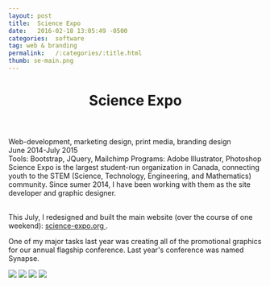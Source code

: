 ```yaml
---
layout: post
title:  Science Expo
date:   2016-02-18 13:05:49 -0500
categories:  software
tag: web & branding
permalink:   /:categories/:title.html
thumb: se-main.png
---
```


<div class="description">
	<header class="post-header">
    <h1 class="post-title" itemprop="name headline">Science Expo</h1>
  </header>
	<div class="details">
		Web-development, marketing design, print media, branding design
		<br>
		June 2014-July 2015
		<br>
		Tools: Bootstrap, JQuery, Mailchimp
		Programs: Adobe Illustrator, Photoshop
		<br>
	</div>
Science Expo is the largest student-run organization in Canada, connecting youth to the STEM (Science, Technology, Engineering, and Mathematics) community. Since sumer 2014, I have been working with them as the site developer and graphic designer. 

<br>This July, I redesigned and built the main website (over the course of one weekend): <a href="http://science-expo.org/" target="_blank"> science-expo.org </a>.




One of my major tasks last year was creating all of the promotional graphics for our annual flagship conference. Last year's conference was named Synapse. 


</div>
<div class="images">
	<img src="{{site.baseurl}}/images/work/se/1.png">
	<img src="{{site.baseurl}}/images/work/se/2.png">
	<img src="{{site.baseurl}}/images/work/se/3.png">
	<img src="{{site.baseurl}}/images/work/se/5.png">
</div>
<!-- {% highlight ruby %}
def print_hi(name)
  puts "Hi, #{name}"
end
print_hi('Tom')
#=> prints 'Hi, Tom' to STDOUT.
{% endhighlight %} -->



